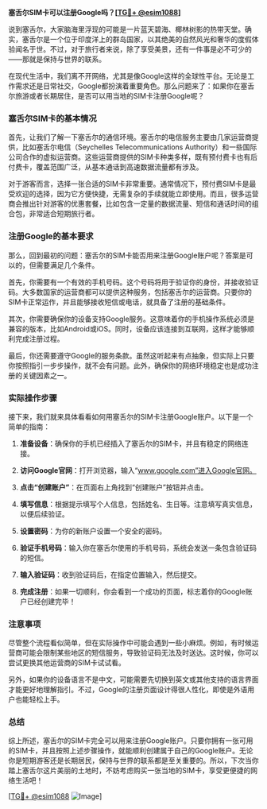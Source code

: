**塞舌尔SIM卡可以注册Google吗？[[TG💪+ @esim1088](https://t.me/s/esim1088)]**

说到塞舌尔，大家脑海里浮现的可能是一片蓝天碧海、椰林树影的热带天堂。确实，塞舌尔是一个位于印度洋上的群岛国家，以其绝美的自然风光和奢华的度假体验闻名于世。不过，对于旅行者来说，除了享受美景，还有一件事是必不可少的——那就是保持与世界的联系。

在现代生活中，我们离不开网络，尤其是像Google这样的全球性平台。无论是工作需求还是日常社交，Google都扮演着重要角色。那么问题来了：如果你在塞舌尔旅游或者长期居住，是否可以用当地的SIM卡注册Google呢？

### 塞舌尔SIM卡的基本情况

首先，让我们了解一下塞舌尔的通信环境。塞舌尔的电信服务主要由几家运营商提供，比如塞舌尔电信（Seychelles Telecommunications Authority）和一些国际公司合作的虚拟运营商。这些运营商提供的SIM卡种类多样，既有预付费卡也有后付费卡，覆盖范围广泛，从基本通话到高速数据流量都有涉及。

对于游客而言，选择一张合适的SIM卡非常重要。通常情况下，预付费SIM卡是最受欢迎的选择，因为它方便快捷，无需复杂的手续就能立即使用。而且，很多运营商会推出针对游客的优惠套餐，比如包含一定量的数据流量、短信和通话时间的组合包，非常适合短期旅行者。

### 注册Google的基本要求

那么，回到最初的问题：塞舌尔的SIM卡能否用来注册Google账户呢？答案是可以的，但需要满足几个条件。

首先，你需要有一个有效的手机号码。这个号码将用于验证你的身份，并接收验证码。大多数国家的运营商都可以提供这种服务，包括塞舌尔的运营商。只要你的SIM卡正常运作，并且能够接收短信或电话，就具备了注册的基础条件。

其次，你需要确保你的设备支持Google服务。这意味着你的手机操作系统必须是兼容的版本，比如Android或iOS。同时，设备应该连接到互联网，这样才能够顺利完成注册过程。

最后，你还需要遵守Google的服务条款。虽然这听起来有点抽象，但实际上只要你按照指引一步步操作，就不会有问题。此外，确保你的网络环境稳定也是成功注册的关键因素之一。

### 实际操作步骤

接下来，我们就来具体看看如何用塞舌尔的SIM卡注册Google账户。以下是一个简单的指南：

1. **准备设备**：确保你的手机已经插入了塞舌尔的SIM卡，并且有稳定的网络连接。
   
2. **访问Google官网**：打开浏览器，输入“www.google.com”进入Google官网。

3. **点击“创建账户”**：在页面右上角找到“创建账户”按钮并点击。

4. **填写信息**：根据提示填写个人信息，包括姓名、生日等。注意填写真实信息，以便后续验证。

5. **设置密码**：为你的新账户设置一个安全的密码。

6. **验证手机号码**：输入你在塞舌尔使用的手机号码，系统会发送一条包含验证码的短信。

7. **输入验证码**：收到验证码后，在指定位置输入，然后提交。

8. **完成注册**：如果一切顺利，你会看到一个成功的页面，标志着你的Google账户已经创建完毕！

### 注意事项

尽管整个流程看似简单，但在实际操作中可能会遇到一些小麻烦。例如，有时候运营商可能会限制某些地区的短信服务，导致验证码无法及时送达。这时候，你可以尝试更换其他运营商的SIM卡试试看。

另外，如果你的设备语言不是中文，可能需要先切换到英文或其他支持的语言界面才能更好地理解指引。不过，Google的注册页面设计得很人性化，即使是外语用户也能轻松上手。

### 总结

综上所述，塞舌尔的SIM卡完全可以用来注册Google账户。只要你拥有一张可用的SIM卡，并且按照上述步骤操作，就能顺利创建属于自己的Google账户。无论你是短期游客还是长期居民，保持与世界的联系都是至关重要的。所以，下次当你踏上塞舌尔这片美丽的土地时，不妨考虑购买一张当地的SIM卡，享受更便捷的网络生活吧！

[[TG💪+ @esim1088](https://t.me/s/esim1088) ![Image](https://i.postimg.cc/4NQfJmqS/Snipaste-2025-05-13-00-14-12.png)]